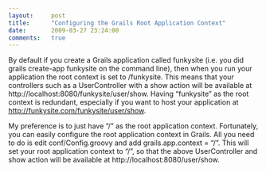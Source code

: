 ```yaml
---
layout:     post
title:      "Configuring the Grails Root Application Context"
date:       2009-03-27 23:24:00
comments:   true
---
```


By default if you create a Grails application called funkysite (i.e. you did grails create-app funkysite on the command line), then when you run your application the root context is set to /funkysite. This means that your controllers such as a UserController with a show action will be available at http://localhost:8080/funkysite/user/show. Having “funkysite” as the root context is redundant, especially if you want to host your application at http://funkysite.com/funkysite/user/show.

My preference is to just have “/” as the root application context. Fortunately, you can easily configure the root application context in Grails. All you need to do is edit conf/Config.groovy and add grails.app.context = “/”. This will set your root application context to “/”, so that the above UserController and show action will be available at http://localhost:8080/user/show.
